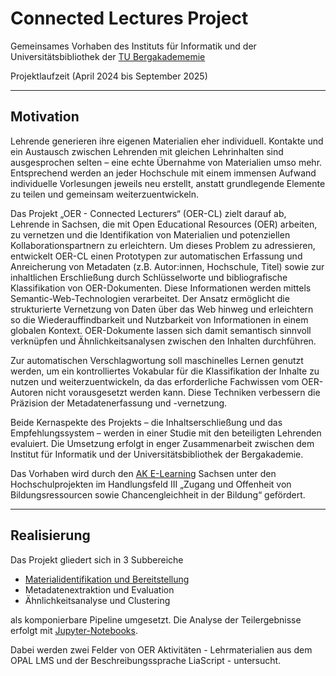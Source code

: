 # Connected Lectures Project

Gemeinsames Vorhaben des Instituts für Informatik und der Universitätsbibliothek der [TU Bergakadememie](https://tu-freiberg.de/)

Projektlaufzeit (April 2024 bis September 2025)

------------------------------

## Motivation 

Lehrende generieren ihre eigenen Materialien eher individuell. Kontakte und ein Austausch zwischen Lehrenden mit gleichen Lehrinhalten sind ausgesprochen selten – eine echte Übernahme von Materialien umso mehr. Entsprechend werden an jeder Hochschule mit einem immensen Aufwand individuelle Vorlesungen jeweils neu erstellt, anstatt grundlegende Elemente zu teilen und gemeinsam weiterzuentwickeln.

Das Projekt „OER - Connected Lecturers“ (OER-CL) zielt darauf ab, Lehrende in Sachsen, die mit Open Educational Resources (OER) arbeiten, zu vernetzen und die Identifikation von Materialien und potenziellen Kollaborationspartnern zu erleichtern. Um dieses Problem zu adressieren, entwickelt OER-CL einen Prototypen zur automatischen Erfassung und Anreicherung von Metadaten (z.B. Autor:innen, Hochschule, Titel) sowie zur inhaltlichen Erschließung durch Schlüsselworte und bibliografische Klassifikation von OER-Dokumenten. Diese Informationen werden mittels Semantic-Web-Technologien verarbeitet. Der Ansatz ermöglicht die strukturierte Vernetzung von Daten über das Web hinweg und erleichtern so die Wiederauffindbarkeit und Nutzbarkeit von Informationen in einem globalen Kontext. OER-Dokumente lassen sich damit semantisch sinnvoll verknüpfen und Ähnlichkeitsanalysen zwischen den Inhalten durchführen.

Zur automatischen Verschlagwortung soll maschinelles Lernen genutzt werden, um ein kontrolliertes Vokabular für die Klassifikation der Inhalte zu nutzen und weiterzuentwickeln, da das erforderliche Fachwissen vom OER-Autoren nicht vorausgesetzt werden kann. Diese Techniken verbessern die Präzision der Metadatenerfassung und -vernetzung.

Beide Kernaspekte des Projekts – die Inhaltserschließung und das Empfehlungssystem – werden in einer Studie mit den beteiligten Lehrenden evaluiert. Die Umsetzung erfolgt in enger Zusammenarbeit zwischen dem Institut für Informatik und der Universitätsbibliothek der Bergakademie.

Das Vorhaben wird durch den [AK E-Learning](https://bildungsportal.sachsen.de/portal/parentpage/institutionen/arbeitskreis-e-learning-der-lrk-sachsen/) Sachsen unter den Hochschulprojekten im Handlungsfeld III „Zugang und Offenheit von Bildungsressourcen sowie Chancengleichheit in der Bildung“ gefördert.

------------------------------

## Realisierung 

Das Projekt gliedert sich in 3 Subbereiche 

- [Materialidentifikation und Bereitstellung](https://github.com/TUBAF-IFI-ConnectedLecturer/Materialidentifikation)  
- Metadatenextraktion und Evaluation
- Ähnlichkeitsanalyse und Clustering

als komponierbare Pipeline umgesetzt. Die Analyse der Teilergebnisse erfolgt mit [Jupyter-Notebooks](https://github.com/TUBAF-IFI-ConnectedLecturer/Data_analysis).

Dabei werden zwei Felder von OER Aktivitäten - Lehrmaterialien aus dem OPAL LMS und der Beschreibungssprache LiaScript - untersucht.
